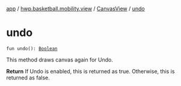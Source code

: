 [app](../../index.md) / [hwp.basketball.mobility.view](../index.md) / [CanvasView](index.md) / [undo](.)

# undo

`fun undo(): `[`Boolean`](https://kotlinlang.org/api/latest/jvm/stdlib/kotlin/-boolean/index.html)

This method draws canvas again for Undo.

**Return**
If Undo is enabled, this is returned as true. Otherwise, this is returned as false.

